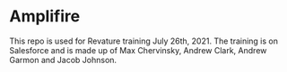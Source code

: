 # Amplifire

This repo is used for Revature training July 26th, 2021.
The training is on Salesforce and is made up of Max Chervinsky, Andrew Clark, Andrew Garmon and Jacob Johnson.
